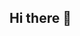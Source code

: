 ## Hi there 👋

<!--
**DarthVader9999/DarthVader9999** is a ✨ _special_ ✨ repository because its `README.md` (this file) appears on your GitHub profile.

Here are some ideas to get you started:

- 🔭 I’m currently working on a practice for Cis-30A...
- 🌱 I’m currently learning How to use Github ...
- 👯 I’m looking to collaborate on This assignment ...
- 🤔 I’m looking for help with not much  ...
- 📫 How to reach me: You can catch me on Instagram @Otasowie...
- ⚡ Fun fact: I like Theatre and the GYM...

